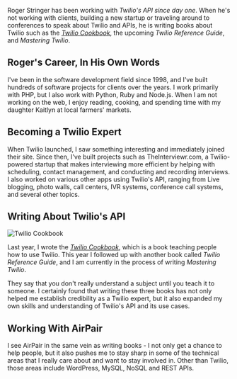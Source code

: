 Roger Stringer has been working with _Twilio's API since day one_. When he's not working with clients, building a new startup or traveling around to conferences to speak about Twilio and APIs, he is writing books about Twilio such as the _[Twilio Cookbook](http://airpair-blog.s3.amazonaws.com/wp-content/uploads/2014/01/twilio-cookbook.jpg)_, the upcoming _Twilio Reference Guide_, and _Mastering Twilio_.

<!--more Read the full story about Twilio Expert Roger Stringer -->

## Roger's Career, In His Own Words

I've been in the software development field since 1998, and I've built hundreds of software projects for clients over the years. I work primarily with PHP, but I also work with Python, Ruby and Node.js. When I am not working on the web, I enjoy reading, cooking, and spending time with my daughter Kaitlyn at local farmers' markets. 

## Becoming a Twilio Expert

When Twilio launched, I saw something interesting and immediately joined their site. Since then, I've built projects such as TheInterviewr.com, a Twilio-powered startup that makes interviewing more efficient by helping with scheduling, contact management, and conducting and recording interviews. I also worked on various other apps using Twilio's API, ranging from Live blogging, photo walls, call centers, IVR systems, conference call systems, and several other topics.

## Writing About Twilio's API

![Twilio Cookbook](http://airpair-blog.s3.amazonaws.com/wp-content/uploads/2014/01/twilio-cookbook.jpg)

Last year, I wrote the _[Twilio Cookbook](http://www.packtpub.com/twilio-cookbook/book)_, which is a book teaching people how to use Twilio. This year I followed up with another book called _Twilio Reference Guide_, and I am currently in the process of writing _Mastering Twilio_.

They say that you don't really understand a subject until you teach it to someone. I certainly found that writing these three books has not only helped me establish credibility as a Twilio expert, but it also expanded my own skills and understanding of Twilio's API and its use cases.

## Working With AirPair

I see AirPair in the same vein as writing books - I not only get a chance to help people, but it also pushes me to stay sharp in some of the technical areas that I really care about and want to stay involved in. Other than Twilio, those areas include WordPress, MySQL, NoSQL and REST APIs.